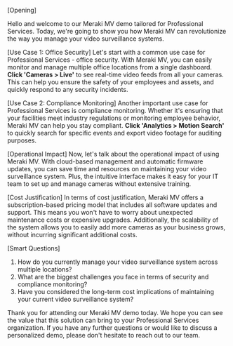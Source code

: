 [Opening]

Hello and welcome to our Meraki MV demo tailored for Professional Services. Today, we're going to show you how Meraki MV can revolutionize the way you manage your video surveillance systems. 

[Use Case 1: Office Security]
Let's start with a common use case for Professional Services - office security. With Meraki MV, you can easily monitor and manage multiple office locations from a single dashboard. **Click 'Cameras > Live'** to see real-time video feeds from all your cameras. This can help you ensure the safety of your employees and assets, and quickly respond to any security incidents.

[Use Case 2: Compliance Monitoring]
Another important use case for Professional Services is compliance monitoring. Whether it's ensuring that your facilities meet industry regulations or monitoring employee behavior, Meraki MV can help you stay compliant. **Click 'Analytics > Motion Search'** to quickly search for specific events and export video footage for auditing purposes.

[Operational Impact]
Now, let's talk about the operational impact of using Meraki MV. With cloud-based management and automatic firmware updates, you can save time and resources on maintaining your video surveillance system. Plus, the intuitive interface makes it easy for your IT team to set up and manage cameras without extensive training.

[Cost Justification]
In terms of cost justification, Meraki MV offers a subscription-based pricing model that includes all software updates and support. This means you won't have to worry about unexpected maintenance costs or expensive upgrades. Additionally, the scalability of the system allows you to easily add more cameras as your business grows, without incurring significant additional costs.

[Smart Questions]
1. How do you currently manage your video surveillance system across multiple locations?
2. What are the biggest challenges you face in terms of security and compliance monitoring?
3. Have you considered the long-term cost implications of maintaining your current video surveillance system?

Thank you for attending our Meraki MV demo today. We hope you can see the value that this solution can bring to your Professional Services organization. If you have any further questions or would like to discuss a personalized demo, please don't hesitate to reach out to our team.